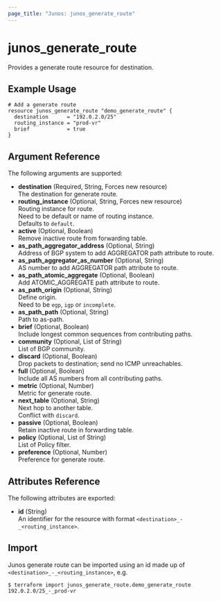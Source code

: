 ```yaml
---
page_title: "Junos: junos_generate_route"
---
```


# junos_generate_route

Provides a generate route resource for destination.

## Example Usage

```hcl
# Add a generate route
resource junos_generate_route "demo_generate_route" {
  destination      = "192.0.2.0/25"
  routing_instance = "prod-vr"
  brief            = true
}
```

## Argument Reference

The following arguments are supported:

- **destination** (Required, String, Forces new resource)  
  The destination for generate route.
- **routing_instance** (Optional, String, Forces new resource)  
  Routing instance for route.  
  Need to be default or name of routing instance.  
  Defaults to `default`.
- **active** (Optional, Boolean)  
  Remove inactive route from forwarding table.
- **as_path_aggregator_address** (Optional, String)  
  Address of BGP system to add AGGREGATOR path attribute to route.
- **as_path_aggregator_as_number** (Optional, String)  
  AS number to add AGGREGATOR path attribute to route.
- **as_path_atomic_aggregate** (Optional, Boolean)  
  Add ATOMIC_AGGREGATE path attribute to route.
- **as_path_origin** (Optional, String)  
  Define origin.  
  Need to be `egp`, `igp` or `incomplete`.
- **as_path_path** (Optional, String)  
  Path to as-path.
- **brief** (Optional, Boolean)  
  Include longest common sequences from contributing paths.
- **community** (Optional, List of String)  
  List of BGP community.
- **discard** (Optional, Boolean)  
  Drop packets to destination; send no ICMP unreachables.
- **full** (Optional, Boolean)  
  Include all AS numbers from all contributing paths.
- **metric** (Optional, Number)  
  Metric for generate route.
- **next_table** (Optional, String)  
  Next hop to another table.  
  Conflict with `discard`.
- **passive** (Optional, Boolean)  
  Retain inactive route in forwarding table.
- **policy** (Optional, List of String)  
  List of Policy filter.
- **preference** (Optional, Number)  
  Preference for generate route.

## Attributes Reference

The following attributes are exported:

- **id** (String)  
  An identifier for the resource with format `<destination>_-_<routing_instance>`.

## Import

Junos generate route can be imported using an id made up of `<destination>_-_<routing_instance>`, e.g.

```shell
$ terraform import junos_generate_route.demo_generate_route 192.0.2.0/25_-_prod-vr
```
